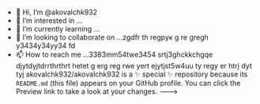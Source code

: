 - 👋 Hi, I’m @akovalchk932
- 👀 I’m interested in ...
- 🌱 I’m currently learning ...
- 💞️ I’m looking to collaborate on ...zgdfr th regрук g re gregh y3434y34yy34  fd
- 📫 How to reach me ...3383mm54twe3454 srtj3ghckkchgqe djytdyjtdrrthrthrt hetet g erg reg rwe
yert ejytjst5w4uu ty regy er htrj dyt tyj
akovalchk932/akovalchk932 is a ✨ special ✨ repository because its `README.md` (this file) appears on your GitHub profile.
You can click the Preview link to take a look at your changes.
--->
